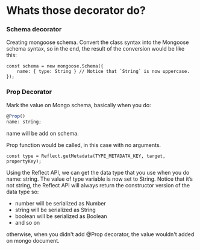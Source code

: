 # Whats those decorator do?

### Schema decorator

Creating mongoose schema.
Convert the class syntax into the Mongoose schema syntax, so in the end, the result of the conversion would be like this:

```
const schema = new mongoose.Schema({
    name: { type: String } // Notice that `String` is now uppercase.
});

```

### Prop Decorator

Mark the value on Mongo schema, basically when you do:

```javascript
@Prop()
name: string;
```

name will be add on schema.

Prop function would be called, in this case with no arguments.

```
const type = Reflect.getMetadata(TYPE_METADATA_KEY, target, propertyKey);
```

Using the Reflect API, we can get the data type that you use when you do name: string. The value of type variable is now set to String. Notice that it’s not string, the Reflect API will always return the constructor version of the data type so:

- number will be serialized as Number
- string will be serialized as String
- boolean will be serialized as Boolean
- and so on

otherwise, when you didn't add @Prop decorator, the value wouldn't added on mongo document.
